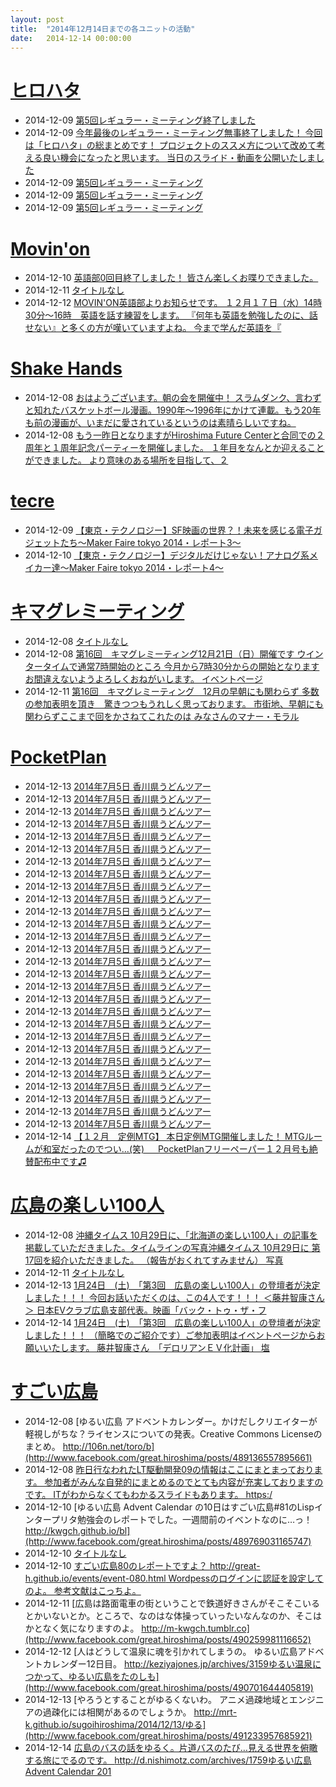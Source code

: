 ```yaml
---
layout: post
title:  "2014年12月14日までの各ユニットの活動"
date:   2014-12-14 00:00:00
---
```


# [ヒロハタ](http://hiro-hata.com/)

* 2014-12-09 [第5回レギュラー・ミーティング終了しました](http://hiro-hata.com/post/104709242885)
* 2014-12-09 [今年最後のレギュラー・ミーティング無事終了しました！ 今回は「ヒロハタ」の総まとめです！ プロジェクトのススメ方について改めて考える良い機会になったと思います。  当日のスライド・動画を公開いたしました](http://www.facebook.com/hirohatap/posts/739266566150141)
* 2014-12-09 [第5回レギュラー・ミーティング](http://www.facebook.com/hirohatap/photos/a.739244866152311.1073741837.619180321492100/739245119485619/?type=1)
* 2014-12-09 [第5回レギュラー・ミーティング](http://www.facebook.com/hirohatap/photos/a.739244866152311.1073741837.619180321492100/739245079485623/?type=1)
* 2014-12-09 [第5回レギュラー・ミーティング](http://www.facebook.com/hirohatap/photos/a.739244866152311.1073741837.619180321492100/739244899485641/?type=1)


# [Movin'on](http://coworking-hiroshima.com/)

* 2014-12-10 [英語部0回目終了しました！ 皆さん楽しくお喋りできました。](http://www.facebook.com/movinon.hiroshima/photos/a.741352859218828.1073741830.723399384347509/859007684120011/?type=1)
* 2014-12-11 [タイトルなし](http://www.facebook.com/events/1525967127659101/permalink/1525967134325767/)
* 2014-12-12 [MOVIN'ON英語部よりお知らせです。  １２月１７日（水）14時30分～16時　英語を話す練習をします。  『何年も英語を勉強したのに、話せない』と多くの方が嘆いていますよね。 今まで学んだ英語を『](http://www.facebook.com/movinon.hiroshima/photos/a.723999867620794.1073741829.723399384347509/860242433996536/?type=1)


# [Shake Hands](http://www.shakehands.jp/)

* 2014-12-08 [おはようございます。朝の会を開催中！  スラムダンク、言わずと知れたバスケットボール漫画。1990年～1996年にかけて連載。もう20年も前の漫画が、いまだに愛されているというのは素晴らしいですね。  ](http://www.facebook.com/CoworkingShakeHands/photos/a.624867490897982.1073741830.592127770838621/844095182308544/?type=1)
* 2014-12-08 [もう一昨日となりますがHiroshima Future Centerと合同での２周年と１周年記念パーティーを開催しました。  １年目をなんとか迎えることができました。  より意味のある場所を目指して、２](http://www.facebook.com/CoworkingShakeHands/photos/a.624867490897982.1073741830.592127770838621/843895085661887/?type=1)




# [tecre](http://tecre.jp/)

* 2014-12-09 [【東京・テクノロジー】SF映画の世界？！未来を感じる電子ガジェットたち～Maker Faire tokyo 2014・レポート3～](http://tecre.jp/maker-faire-tokyo-2014-3/)
* 2014-12-10 [【東京・テクノロジー】デジタルだけじゃない！アナログ系メイカー達～Maker Faire tokyo 2014・レポート4～](http://tecre.jp/maker-faire-tokyo-2014-4/)


# [キマグレミーティング](https://www.facebook.com/kimaguremeeting)

* 2014-12-08 [タイトルなし](http://www.facebook.com/events/741036125979354/permalink/741036132646020/)
* 2014-12-08 [第16回　キマグレミーティング12月21日（日）開催です  ウインタータイムで通常7時開始のところ  今月から7時30分からの開始となります  お間違えないようよろしくおねがいします。  イベントページ](http://www.facebook.com/kimaguremeeting/posts/740839779325924)
* 2014-12-11 [第16回　キマグレミーティング　12月の早朝にも関わらず  多数の参加表明を頂き　驚きつつもうれしく思っております。  市街地、早朝にも関わらずここまで回をかさねてこれたのは  みなさんのマナー・モラル](http://www.facebook.com/kimaguremeeting/photos/a.518994288177142.1073741829.501348703275034/742377752505460/?type=1)


# [PocketPlan](http://pocketplan.wix.com/pocketplan)

* 2014-12-13 [2014年7月5日 香川県うどんツアー](http://www.facebook.com/PocketPlan/photos/a.756688981083743.1073741831.115520338533947/756688974417077/?type=1)
* 2014-12-13 [2014年7月5日 香川県うどんツアー](http://www.facebook.com/PocketPlan/photos/a.756688981083743.1073741831.115520338533947/756689654417009/?type=1)
* 2014-12-13 [2014年7月5日 香川県うどんツアー](http://www.facebook.com/PocketPlan/photos/a.756688981083743.1073741831.115520338533947/756689631083678/?type=1)
* 2014-12-13 [2014年7月5日 香川県うどんツアー](http://www.facebook.com/PocketPlan/photos/a.756688981083743.1073741831.115520338533947/756689687750339/?type=1)
* 2014-12-13 [2014年7月5日 香川県うどんツアー](http://www.facebook.com/PocketPlan/photos/a.756688981083743.1073741831.115520338533947/756689671083674/?type=1)
* 2014-12-13 [2014年7月5日 香川県うどんツアー](http://www.facebook.com/PocketPlan/photos/a.756688981083743.1073741831.115520338533947/756689497750358/?type=1)
* 2014-12-13 [2014年7月5日 香川県うどんツアー](http://www.facebook.com/PocketPlan/photos/a.756688981083743.1073741831.115520338533947/756689594417015/?type=1)
* 2014-12-13 [2014年7月5日 香川県うどんツアー](http://www.facebook.com/PocketPlan/photos/a.756688981083743.1073741831.115520338533947/756689614417013/?type=1)
* 2014-12-13 [2014年7月5日 香川県うどんツアー](http://www.facebook.com/PocketPlan/photos/a.756688981083743.1073741831.115520338533947/756689554417019/?type=1)
* 2014-12-13 [2014年7月5日 香川県うどんツアー](http://www.facebook.com/PocketPlan/photos/a.756688981083743.1073741831.115520338533947/756689577750350/?type=1)
* 2014-12-13 [2014年7月5日 香川県うどんツアー](http://www.facebook.com/PocketPlan/photos/a.756688981083743.1073741831.115520338533947/756689461083695/?type=1)
* 2014-12-13 [2014年7月5日 香川県うどんツアー](http://www.facebook.com/PocketPlan/photos/a.756688981083743.1073741831.115520338533947/756689481083693/?type=1)
* 2014-12-13 [2014年7月5日 香川県うどんツアー](http://www.facebook.com/PocketPlan/photos/a.756688981083743.1073741831.115520338533947/756689447750363/?type=1)
* 2014-12-13 [2014年7月5日 香川県うどんツアー](http://www.facebook.com/PocketPlan/photos/a.756688981083743.1073741831.115520338533947/756689417750366/?type=1)
* 2014-12-13 [2014年7月5日 香川県うどんツアー](http://www.facebook.com/PocketPlan/photos/a.756688981083743.1073741831.115520338533947/756688994417075/?type=1)
* 2014-12-13 [2014年7月5日 香川県うどんツアー](http://www.facebook.com/PocketPlan/photos/a.756688981083743.1073741831.115520338533947/756689397750368/?type=1)
* 2014-12-13 [2014年7月5日 香川県うどんツアー](http://www.facebook.com/PocketPlan/photos/a.756688981083743.1073741831.115520338533947/756689361083705/?type=1)
* 2014-12-13 [2014年7月5日 香川県うどんツアー](http://www.facebook.com/PocketPlan/photos/a.756688981083743.1073741831.115520338533947/756689304417044/?type=1)
* 2014-12-13 [2014年7月5日 香川県うどんツアー](http://www.facebook.com/PocketPlan/photos/a.756688981083743.1073741831.115520338533947/756689347750373/?type=1)
* 2014-12-13 [2014年7月5日 香川県うどんツアー](http://www.facebook.com/PocketPlan/photos/a.756688981083743.1073741831.115520338533947/756689374417037/?type=1)
* 2014-12-13 [2014年7月5日 香川県うどんツアー](http://www.facebook.com/PocketPlan/photos/a.756688981083743.1073741831.115520338533947/756689007750407/?type=1)
* 2014-12-13 [2014年7月5日 香川県うどんツアー](http://www.facebook.com/PocketPlan/photos/a.756688981083743.1073741831.115520338533947/756689117750396/?type=1)
* 2014-12-13 [2014年7月5日 香川県うどんツアー](http://www.facebook.com/PocketPlan/photos/a.756688981083743.1073741831.115520338533947/756689031083738/?type=1)
* 2014-12-13 [2014年7月5日 香川県うどんツアー](http://www.facebook.com/PocketPlan/photos/a.756688981083743.1073741831.115520338533947/756689244417050/?type=1)
* 2014-12-13 [2014年7月5日 香川県うどんツアー](http://www.facebook.com/PocketPlan/photos/a.756688981083743.1073741831.115520338533947/756689051083736/?type=1)
* 2014-12-13 [2014年7月5日 香川県うどんツアー](http://www.facebook.com/PocketPlan/photos/a.756688981083743.1073741831.115520338533947/756688957750412/?type=1)
* 2014-12-13 [2014年7月5日 香川県うどんツアー](http://www.facebook.com/PocketPlan/photos/a.756688981083743.1073741831.115520338533947/756688944417080/?type=1)
* 2014-12-13 [2014年7月5日 香川県うどんツアー](http://www.facebook.com/PocketPlan/photos/a.756688981083743.1073741831.115520338533947/756689427750365/?type=1)
* 2014-12-14 [【１２月　定例MTG】 本日定例MTG開催しました！ MTGルームが和室だったのでつい...(笑) 　 PocketPlanフリーペーパー１２月号も絶賛配布中です♫](http://www.facebook.com/PocketPlan/photos/a.360483500704295.87237.115520338533947/757334801019161/?type=1)


# [広島の楽しい100人](https://www.facebook.com/h100parson)

* 2014-12-08 [沖縄タイムス 10月29日に、「北海道の楽しい100人」の記事を掲載していただきました。タイムラインの写真沖縄タイムス 10月29日に 第17回を紹介いただきました。
（報告がおくれてすみません）
写真](http://www.facebook.com/h100parson/posts/1506233089651831)
* 2014-12-11 [タイトルなし](http://www.facebook.com/events/744646872281891/permalink/744646878948557/)
* 2014-12-13 [1月24日　(土)　「第3回　広島の楽しい100人」の登壇者が決定しました！！！  今回お話いただくのは、この4人です！！！  ＜藤井智康さん＞  日本EVクラブ広島支部代表。映画「バック・トゥ・ザ・フ](http://www.facebook.com/h100parson/posts/1508884989386641)
* 2014-12-14 [1月24日　(土)　「第3回　広島の楽しい100人」の登壇者が決定しました！！！  （簡略でのご紹介です）ご参加表明はイベントページからお願いいたします。  藤井智康さん　「デロリアンＥＶ化計画」  塩](http://www.facebook.com/h100parson/posts/1509327529342387)






# [すごい広島](http://great-h.github.io/)

* 2014-12-08 [ゆるい広島 アドベントカレンダー。かけだしクリエイターが軽視しがちな？ライセンスについての発表。Creative Commons Licenseのまとめ。  http://106n.net/toro/b](http://www.facebook.com/great.hiroshima/posts/489136557895661)
* 2014-12-08 [昨日行なわれたLT駆動開発09の情報はここにまとまっております。 参加者がみんな自発的にまとめるのでとても内容が充実しておりますのです。 ITがわからなくてもわかるスライドもあります。  https:/](http://www.facebook.com/great.hiroshima/posts/489155774560406)
* 2014-12-10 [ゆるい広島 Advent Calendar の10日はすごい広島#81のLispインタープリタ勉強会のレポートでした。一週間前のイベントなのに…っ！  http://kwgch.github.io/bl](http://www.facebook.com/great.hiroshima/posts/489769031165747)
* 2014-12-10 [タイトルなし](http://www.facebook.com/events/761381710595355/permalink/761381717262021/)
* 2014-12-10 [すごい広島80のレポートですよ？ http://great-h.github.io/events/event-080.html  Wordpessのログインに認証を設定してのよ。 参考文献はこっちよ。 ](http://www.facebook.com/great.hiroshima/posts/490134084462575)
* 2014-12-11 [広島は路面電車の街ということで鉄道好きさんがそこそこいるとかいないとか。ところで、なのはな体操っていったいなんなのか、そこはかとなく気になりますのよ。  http://m-kwgch.tumblr.co](http://www.facebook.com/great.hiroshima/posts/490259981116652)
* 2014-12-12 [人はどうして温泉に魂を引かれてしまうの。  ゆるい広島アドベントカレンダー12日目。   http://keziyajones.jp/archives/3159ゆるい温泉につかって、ゆるい広島をたのしも](http://www.facebook.com/great.hiroshima/posts/490701644405819)
* 2014-12-13 [やろうとすることがゆるくないわ。 アニメ過疎地域とエンジニアの過疎化には相関があるのでしょうか。  http://mrt-k.github.io/sugoihiroshima/2014/12/13/ゆる](http://www.facebook.com/great.hiroshima/posts/491233957685921)
* 2014-12-14 [広島のバスの話をゆるく。片道バスのたび…見える世界を俯瞰する旅にでるのです。  http://d.nishimotz.com/archives/1759ゆるい広島 Advent Calendar 201](http://www.facebook.com/great.hiroshima/posts/491816460961004)
